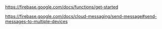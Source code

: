 https://firebase.google.com/docs/functions/get-started

https://firebase.google.com/docs/cloud-messaging/send-message#send-messages-to-multiple-devices
